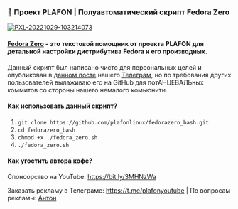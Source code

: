 ### 🚀 Проект PLAFON | Полуавтоматический скрипт Fedora Zero

<a href="https://ibb.co/mXc2LZ6"><img src="https://i.ibb.co/Sd3MhYR/PXL-20221029-103214073.jpg" alt="PXL-20221029-103214073" border="0"></a>

#### <a href="https://plafon.gitbook.io/fedora-zero/">Fedora Zero</a> - это текстовой помощник от проекта PLAFON для детальной настройки дистрибутива Fedora и его производных.

Данный скрипт был написано чисто для персональных целей и опубликован в <a href="https://t.me/plafonyoutube/3030">данном посте</a> нашего <a href="https://t.me/plafonyoutube">Телеграм</a>, но по требования других пользователей вылаживаю его на GitHub для потАНЦЕВАЛЬных коммитов со стороны нашего немалого комьюнити.

#### Как использовать данный скрипт?

01. `git clone https://github.com/plafonlinux/fedorazero_bash.git`
02. `cd fedorazero_bash`
03. `chmod +x ./fedora_zero.sh`
04. `./fedora_zero.sh`

#### Как угостить автора кофе?

Спонсорство на YouTube: https://bit.ly/3MHNzWa 

Заказать рекламу в Телеграме: https://t.me/plafonyoutube | По вопросам рекламы: <a href="https://t.me/Toxblh">Aнтон</a> 
